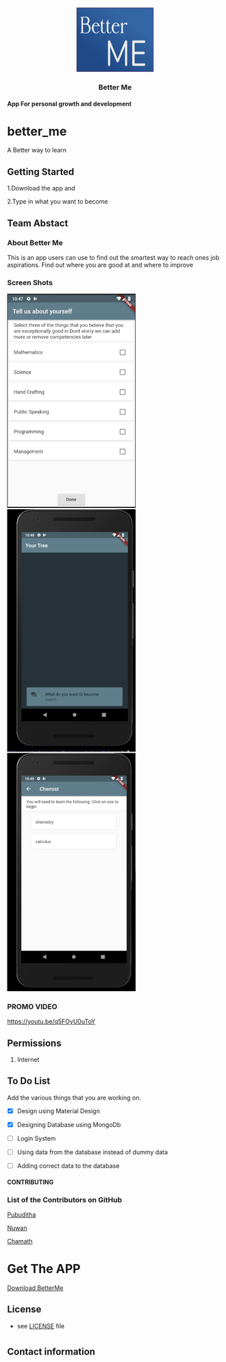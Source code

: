 
<p align="center">
  <a href="https://github.com/PalmCivetMenace/better_me">
    <img src="https://github.com/PalmCivetMenace/better_me/blob/master/graphic.png" alt="Better Me" width=180 height=150>
  </a>
  <h3 align="center">Better Me</h3>
</p>
<p align="center">
    <h4>App For personal growth and development<br></h4>
</p>

# better_me

A Better way to learn

## Getting Started
1.Download the app and

2.Type in what you want to become

## Team Abstact

### About Better Me
This is an app users can use to find out the smartest way to reach ones job aspirations. Find out where you are good at and where to improve

### Screen Shots
<img src="https://github.com/PalmCivetMenace/better_me/blob/master/Screenshot%20from%202019-12-19%2022-47-22.png" width="300">

<img src="https://github.com/PalmCivetMenace/better_me/blob/master/Screenshot%20from%202019-12-19%2022-48-23.png" width="300">

<img src="https://github.com/PalmCivetMenace/better_me/blob/master/Screenshot%20from%202019-12-19%2022-49-27.png" width="300">

### PROMO VIDEO
https://youtu.be/q5FOyU0uToY 

## Permissions

1. Internet
 


## To Do List

Add the various things that you are working on.  
- [x] Design using Material Design
- [x] Designing Database using MongoDb
- [ ] Login System
- [ ] Using data from the database instead of dummy data
- [ ] Adding correct data to the database




#### CONTRIBUTING

### List of the Contributors on GitHub
[Pubuditha](https://github.com/PalmCivetMenace/)

[Nuwan](https://github.com/ArcReactive/)

[Chamath](https://github.com/ChamathDJ)
# Get The APP
[Download BetterMe](https://github.com/PalmCivetMenace/better_me/blob/master/build/app/outputs/apk/app.apk)


## License 
* see [LICENSE](https://github.com/PalmCivetMenace/better_me/blob/master/LICENSE) file


#



## Contact information



